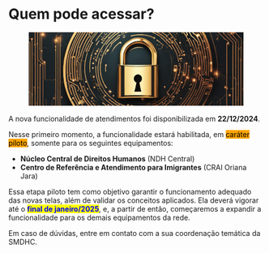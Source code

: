 # Quem pode acessar?

<figure><img src="../../.gitbook/assets/image (8) (1).png" alt=""><figcaption></figcaption></figure>

A nova funcionalidade de atendimentos foi disponibilizada em **22/12/2024**.

Nesse primeiro momento, a funcionalidade estará habilitada, em <mark style="background-color:orange;">caráter piloto</mark>, somente para os seguintes equipamentos:

* **Núcleo Central de Direitos Humanos** (NDH Central)
* **Centro de Referência e Atendimento para Imigrantes** (CRAI Oriana Jara)

Essa etapa piloto tem como objetivo garantir o funcionamento adequado das novas telas, além de validar os conceitos aplicados. Ela deverá vigorar até o <mark style="color:blue;">**final de janeiro/2025**</mark>, e, a partir de então, começaremos a expandir a funcionalidade para os demais equipamentos da rede.

Em caso de dúvidas, entre em contato com a sua coordenação temática da SMDHC.
